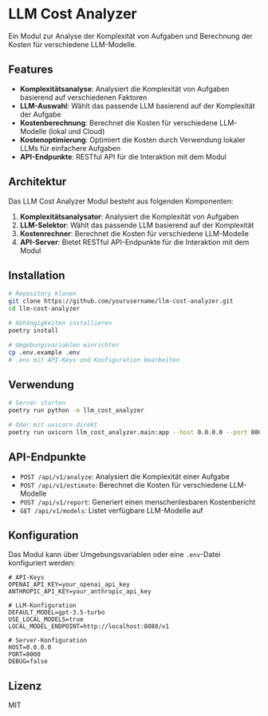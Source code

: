 # LLM Cost Analyzer

Ein Modul zur Analyse der Komplexität von Aufgaben und Berechnung der Kosten für verschiedene LLM-Modelle.

## Features

- **Komplexitätsanalyse**: Analysiert die Komplexität von Aufgaben basierend auf verschiedenen Faktoren
- **LLM-Auswahl**: Wählt das passende LLM basierend auf der Komplexität der Aufgabe
- **Kostenberechnung**: Berechnet die Kosten für verschiedene LLM-Modelle (lokal und Cloud)
- **Kostenoptimierung**: Optimiert die Kosten durch Verwendung lokaler LLMs für einfachere Aufgaben
- **API-Endpunkte**: RESTful API für die Interaktion mit dem Modul

## Architektur

Das LLM Cost Analyzer Modul besteht aus folgenden Komponenten:

1. **Komplexitätsanalysator**: Analysiert die Komplexität von Aufgaben
2. **LLM-Selektor**: Wählt das passende LLM basierend auf der Komplexität
3. **Kostenrechner**: Berechnet die Kosten für verschiedene LLM-Modelle
4. **API-Server**: Bietet RESTful API-Endpunkte für die Interaktion mit dem Modul

## Installation

```bash
# Repository klonen
git clone https://github.com/yourusername/llm-cost-analyzer.git
cd llm-cost-analyzer

# Abhängigkeiten installieren
poetry install

# Umgebungsvariablen einrichten
cp .env.example .env
# .env mit API-Keys und Konfiguration bearbeiten
```

## Verwendung

```bash
# Server starten
poetry run python -m llm_cost_analyzer

# Oder mit uvicorn direkt
poetry run uvicorn llm_cost_analyzer.main:app --host 0.0.0.0 --port 8000
```

## API-Endpunkte

- `POST /api/v1/analyze`: Analysiert die Komplexität einer Aufgabe
- `POST /api/v1/estimate`: Berechnet die Kosten für verschiedene LLM-Modelle
- `POST /api/v1/report`: Generiert einen menschenlesbaren Kostenbericht
- `GET /api/v1/models`: Listet verfügbare LLM-Modelle auf

## Konfiguration

Das Modul kann über Umgebungsvariablen oder eine `.env`-Datei konfiguriert werden:

```
# API-Keys
OPENAI_API_KEY=your_openai_api_key
ANTHROPIC_API_KEY=your_anthropic_api_key

# LLM-Konfiguration
DEFAULT_MODEL=gpt-3.5-turbo
USE_LOCAL_MODELS=true
LOCAL_MODEL_ENDPOINT=http://localhost:8080/v1

# Server-Konfiguration
HOST=0.0.0.0
PORT=8000
DEBUG=false
```

## Lizenz

MIT
